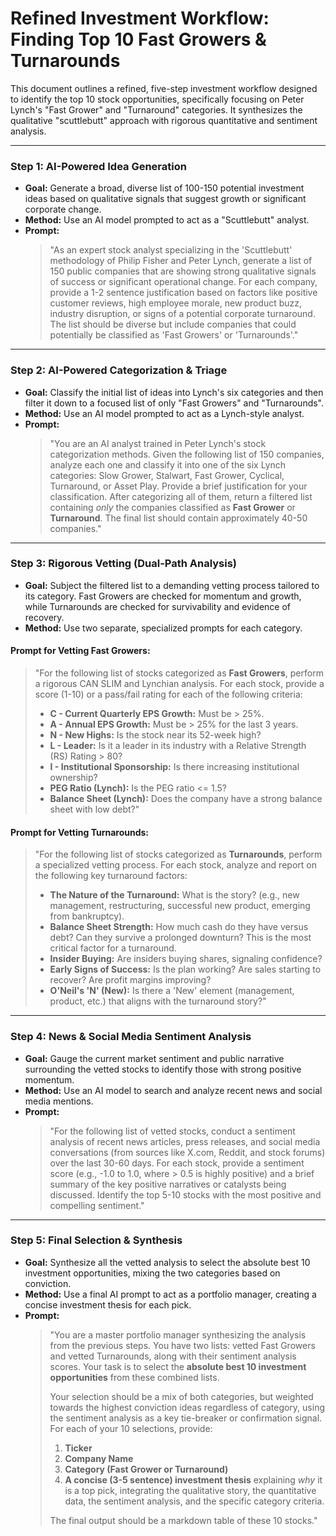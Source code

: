 # Refined Investment Workflow: Finding Top 10 Fast Growers & Turnarounds

This document outlines a refined, five-step investment workflow designed to identify the top 10 stock opportunities, specifically focusing on Peter Lynch's "Fast Grower" and "Turnaround" categories. It synthesizes the qualitative "scuttlebutt" approach with rigorous quantitative and sentiment analysis.

---

### **Step 1: AI-Powered Idea Generation**

*   **Goal:** Generate a broad, diverse list of 100-150 potential investment ideas based on qualitative signals that suggest growth or significant corporate change.
*   **Method:** Use an AI model prompted to act as a "Scuttlebutt" analyst.
*   **Prompt:**
    > "As an expert stock analyst specializing in the 'Scuttlebutt' methodology of Philip Fisher and Peter Lynch, generate a list of 150 public companies that are showing strong qualitative signals of success or significant operational change. For each company, provide a 1-2 sentence justification based on factors like positive customer reviews, high employee morale, new product buzz, industry disruption, or signs of a potential corporate turnaround. The list should be diverse but include companies that could potentially be classified as 'Fast Growers' or 'Turnarounds'."

---

### **Step 2: AI-Powered Categorization & Triage**

*   **Goal:** Classify the initial list of ideas into Lynch's six categories and then filter it down to a focused list of only "Fast Growers" and "Turnarounds".
*   **Method:** Use an AI model prompted to act as a Lynch-style analyst.
*   **Prompt:**
    > "You are an AI analyst trained in Peter Lynch's stock categorization methods. Given the following list of 150 companies, analyze each one and classify it into one of the six Lynch categories: Slow Grower, Stalwart, Fast Grower, Cyclical, Turnaround, or Asset Play. Provide a brief justification for your classification. After categorizing all of them, return a filtered list containing *only* the companies classified as **Fast Grower** or **Turnaround**. The final list should contain approximately 40-50 companies."

---

### **Step 3: Rigorous Vetting (Dual-Path Analysis)**

*   **Goal:** Subject the filtered list to a demanding vetting process tailored to its category. Fast Growers are checked for momentum and growth, while Turnarounds are checked for survivability and evidence of recovery.
*   **Method:** Use two separate, specialized prompts for each category.

#### **Prompt for Vetting Fast Growers:**
> "For the following list of stocks categorized as **Fast Growers**, perform a rigorous CAN SLIM and Lynchian analysis. For each stock, provide a score (1-10) or a pass/fail rating for each of the following criteria:
> *   **C - Current Quarterly EPS Growth:** Must be > 25%.
> *   **A - Annual EPS Growth:** Must be > 25% for the last 3 years.
> *   **N - New Highs:** Is the stock near its 52-week high?
> *   **L - Leader:** Is it a leader in its industry with a Relative Strength (RS) Rating > 80?
> *   **I - Institutional Sponsorship:** Is there increasing institutional ownership?
> *   **PEG Ratio (Lynch):** Is the PEG ratio <= 1.5?
> *   **Balance Sheet (Lynch):** Does the company have a strong balance sheet with low debt?"

#### **Prompt for Vetting Turnarounds:**
> "For the following list of stocks categorized as **Turnarounds**, perform a specialized vetting process. For each stock, analyze and report on the following key turnaround factors:
> *   **The Nature of the Turnaround:** What is the story? (e.g., new management, restructuring, successful new product, emerging from bankruptcy).
> *   **Balance Sheet Strength:** How much cash do they have versus debt? Can they survive a prolonged downturn? This is the most critical factor for a turnaround.
> *   **Insider Buying:** Are insiders buying shares, signaling confidence?
> *   **Early Signs of Success:** Is the plan working? Are sales starting to recover? Are profit margins improving?
> *   **O'Neil's 'N' (New):** Is there a 'New' element (management, product, etc.) that aligns with the turnaround story?"

---

### **Step 4: News & Social Media Sentiment Analysis**

*   **Goal:** Gauge the current market sentiment and public narrative surrounding the vetted stocks to identify those with strong positive momentum.
*   **Method:** Use an AI model to search and analyze recent news and social media mentions.
*   **Prompt:**
    > "For the following list of vetted stocks, conduct a sentiment analysis of recent news articles, press releases, and social media conversations (from sources like X.com, Reddit, and stock forums) over the last 30-60 days. For each stock, provide a sentiment score (e.g., -1.0 to 1.0, where > 0.5 is highly positive) and a brief summary of the key positive narratives or catalysts being discussed. Identify the top 5-10 stocks with the most positive and compelling sentiment."

---

### **Step 5: Final Selection & Synthesis**

*   **Goal:** Synthesize all the vetted analysis to select the absolute best 10 investment opportunities, mixing the two categories based on conviction.
*   **Method:** Use a final AI prompt to act as a portfolio manager, creating a concise investment thesis for each pick.
*   **Prompt:**
    > "You are a master portfolio manager synthesizing the analysis from the previous steps. You have two lists: vetted Fast Growers and vetted Turnarounds, along with their sentiment analysis scores. Your task is to select the **absolute best 10 investment opportunities** from these combined lists.
    >
    > Your selection should be a mix of both categories, but weighted towards the highest conviction ideas regardless of category, using the sentiment analysis as a key tie-breaker or confirmation signal. For each of your 10 selections, provide:
    > 1.  **Ticker**
    > 2.  **Company Name**
    > 3.  **Category (Fast Grower or Turnaround)**
    > 4.  **A concise (3-5 sentence) investment thesis** explaining *why* it is a top pick, integrating the qualitative story, the quantitative data, the sentiment analysis, and the specific category criteria.
    >
    > The final output should be a markdown table of these 10 stocks."
